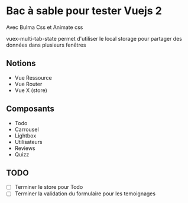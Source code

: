# Bac à sable pour tester Vuejs 2
Avec Bulma Css et Animate css

vuex-multi-tab-state permet d'utiliser le local storage pour partager des données dans plusieurs fenêtres

## Notions
- Vue Ressource
- Vue Router
- Vue X (store)

## Composants
- Todo
- Carrousel
- Lightbox
- Utilisateurs
- Reviews
- Quizz

## TODO
- [ ] Terminer le store pour Todo
- [ ] Terminer la validation du formulaire pour les temoignages